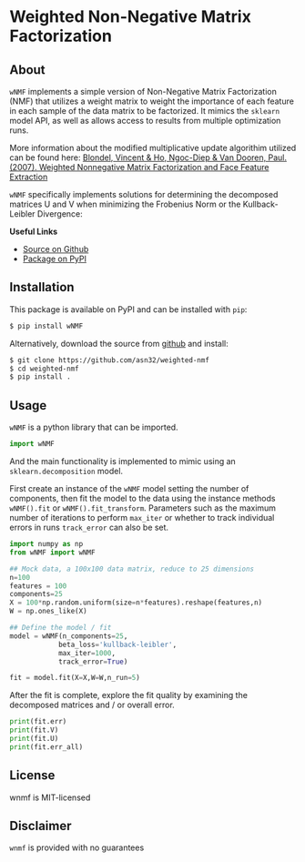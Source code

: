 # Weighted Non-Negative Matrix Factorization

## About
`wNMF` implements a simple version of Non-Negative Matrix Factorization (NMF) that utilizes a weight matrix to weight the importance of each feature in each sample of the data matrix to be factorized. It mimics the `sklearn` model API, as well as allows access to results from multiple optimization runs.  

More information about the modified multiplicative update algorithim utilized can be found here:
[Blondel, Vincent & Ho, Ngoc-Diep & Van Dooren, Paul. (2007). Weighted Nonnegative Matrix Factorization and Face Feature Extraction](https://pdfs.semanticscholar.org/e20e/98642009f13686a540c193fdbce2d509c3b8.pdf) 

`wNMF` specifically implements solutions for determining the decomposed matrices U and V when minimizing the Frobenius Norm or the Kullback-Leibler Divergence:

**Useful Links**
- [Source on Github](https://github.com/asn32/weighted-nmf)
- [Package on PyPI](https://pypi.org/project/weighted-nmf/)

## Installation
This package is available on PyPI and can be installed with `pip`:
```bash
$ pip install wNMF
```

Alternatively, download the source from [github](https://github.com/asn32/weighted-nmf) and install:
```bash
$ git clone https://github.com/asn32/weighted-nmf
$ cd weighted-nmf
$ pip install .
```

## Usage
`wNMF` is a python library that can be imported.
```python
import wNMF
```
And the main functionality is implemented to mimic using an `sklearn.decomposition` model. 

First create an instance of the `wNMF` model setting the number of components, then fit the model to the data using the instance methods `wNMF().fit` or `wNMF().fit_transform`.
Parameters such as the maximum number of iterations to perform `max_iter` or whether to track individual errors in runs `track_error` can also be set.
```python
import numpy as np
from wNMF import wNMF

## Mock data, a 100x100 data matrix, reduce to 25 dimensions
n=100
features = 100
components=25
X = 100*np.random.uniform(size=n*features).reshape(features,n)
W = np.ones_like(X)

## Define the model / fit
model = wNMF(n_components=25,
            beta_loss='kullback-leibler',
            max_iter=1000,
            track_error=True)

fit = model.fit(X=X,W=W,n_run=5)
```

After the fit is complete, explore the fit quality by examining the decomposed matrices and / or overall error. 
```python
print(fit.err)
print(fit.V)
print(fit.U)
print(fit.err_all)
```

## License
wnmf is MIT-licensed

## Disclaimer
`wnmf` is provided with no guarantees

